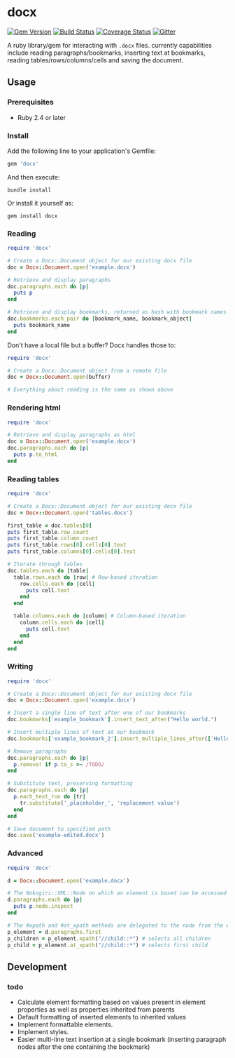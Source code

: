 # docx

[![Gem Version](https://badge.fury.io/rb/docx.svg)](https://badge.fury.io/rb/docx)
[![Build Status](https://travis-ci.org/ruby-docx/docx.svg?branch=master)](https://travis-ci.org/ruby-docx/docx)
[![Coverage Status](https://coveralls.io/repos/github/ruby-docx/docx/badge.svg?branch=master)](https://coveralls.io/github/ruby-docx/docx?branch=master)
[![Gitter](https://badges.gitter.im/ruby-docx/community.svg)](https://gitter.im/ruby-docx/community?utm_source=badge&utm_medium=badge&utm_campaign=pr-badge)

A ruby library/gem for interacting with `.docx` files. currently capabilities include reading paragraphs/bookmarks, inserting text at bookmarks, reading tables/rows/columns/cells and saving the document.

## Usage

### Prerequisites

- Ruby 2.4 or later

### Install

Add the following line to your application's Gemfile:

```ruby
gem 'docx'
```

And then execute:

```shell
bundle install
```

Or install it yourself as:

```shell
gem install docx
```

### Reading

``` ruby
require 'docx'

# Create a Docx::Document object for our existing docx file
doc = Docx::Document.open('example.docx')

# Retrieve and display paragraphs
doc.paragraphs.each do |p|
  puts p
end

# Retrieve and display bookmarks, returned as hash with bookmark names as keys and objects as values
doc.bookmarks.each_pair do |bookmark_name, bookmark_object|
  puts bookmark_name
end
```

Don't have a local file but a buffer? Docx handles those to:

```ruby
require 'docx'

# Create a Docx::Document object from a remote file
doc = Docx::Document.open(buffer)

# Everything about reading is the same as shown above
```

### Rendering html
``` ruby
require 'docx'

# Retrieve and display paragraphs as html
doc = Docx::Document.open('example.docx')
doc.paragraphs.each do |p|
  puts p.to_html
end
```

### Reading tables

``` ruby
require 'docx'

# Create a Docx::Document object for our existing docx file
doc = Docx::Document.open('tables.docx')

first_table = doc.tables[0]
puts first_table.row_count
puts first_table.column_count
puts first_table.rows[0].cells[0].text
puts first_table.columns[0].cells[0].text

# Iterate through tables
doc.tables.each do |table|
  table.rows.each do |row| # Row-based iteration
    row.cells.each do |cell|
      puts cell.text
    end
  end

  table.columns.each do |column| # Column-based iteration
    column.cells.each do |cell|
      puts cell.text
    end
  end
end
```

### Writing

``` ruby
require 'docx'

# Create a Docx::Document object for our existing docx file
doc = Docx::Document.open('example.docx')

# Insert a single line of text after one of our bookmarks
doc.bookmarks['example_bookmark'].insert_text_after("Hello world.")

# Insert multiple lines of text at our bookmark
doc.bookmarks['example_bookmark_2'].insert_multiple_lines_after(['Hello', 'World', 'foo'])

# Remove paragraphs
doc.paragraphs.each do |p|
  p.remove! if p.to_s =~ /TODO/
end

# Substitute text, preserving formatting
doc.paragraphs.each do |p|
  p.each_text_run do |tr|
    tr.substitute('_placeholder_', 'replacement value')
  end
end

# Save document to specified path
doc.save('example-edited.docx')
```

### Advanced

``` ruby
require 'docx'

d = Docx::Document.open('example.docx')

# The Nokogiri::XML::Node on which an element is based can be accessed using #node
d.paragraphs.each do |p|
  puts p.node.inspect
end

# The #xpath and #at_xpath methods are delegated to the node from the element, saving a step
p_element = d.paragraphs.first
p_children = p_element.xpath("//child::*") # selects all children
p_child = p_element.at_xpath("//child::*") # selects first child
```

## Development

### todo

* Calculate element formatting based on values present in element properties as well as properties inherited from parents
* Default formatting of inserted elements to inherited values
* Implement formattable elements.
* Implement styles.
* Easier multi-line text insertion at a single bookmark (inserting paragraph nodes after the one containing the bookmark)

